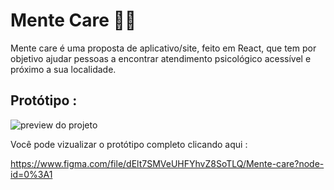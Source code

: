 # Mente Care 🧠💚

Mente care é uma proposta de aplicativo/site, feito em React, que tem por objetivo ajudar pessoas a encontrar atendimento psicológico acessível e próximo a sua localidade. 

## Protótipo :

![preview do projeto ](https://i.imgur.com/L88q18g.png)

Você pode vizualizar o protótipo completo clicando aqui :
 
https://www.figma.com/file/dElt7SMVeUHFYhvZ8SoTLQ/Mente-care?node-id=0%3A1
